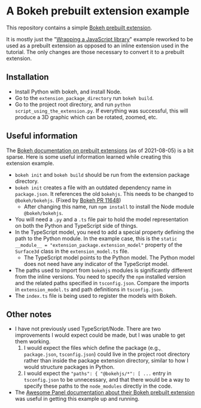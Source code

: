 # A Bokeh prebuilt extension example
This repository contains a simple [Bokeh prebuilt extension](https://docs.bokeh.org/en/latest/docs/user_guide/extensions.html#pre-built-extensions).

It is mostly just the "[Wrapping a JavaScript library](https://docs.bokeh.org/en/latest/docs/user_guide/extensions_gallery/wrapping.html#userguide-extensions-examples-wrapping)" example reworked to be used as a prebuilt extension as opposed to an inline extension used in the tutorial. The only changes are those necessary to convert it to a prebuilt extension.

## Installation

* Install Python with bokeh, and install Node.
* Go to the `extension_package_directory` run `bokeh build`.
* Go to the project root directory, and run `python script_using_the_extension.py`. If everything was successful, this will produce a 3D graphic which can be rotated, zoomed, etc.

## Useful information
The [Bokeh documentation on prebuilt extensions](https://docs.bokeh.org/en/latest/docs/user_guide/extensions.html#pre-built-extensions) (as of 2021-08-05) is a bit sparse. Here is some useful information learned while creating this extension example.

* `bokeh init` and `bokeh build` should be run from the extension package directory.
* `bokeh init` creates a file with an outdated dependency name in `package.json`. It references the old `bokehjs`. This needs to be changed to `@bokeh/bokehjs`. (Fixed by [Bokeh PR 11648](https://github.com/bokeh/bokeh/pull/11648))
  * After changing this name, run `npm install` to install the Node module `@bokeh/bokehjs`.
* You will need a `.py` and a `.ts` file pair to hold the model representation on both the Python and TypeScript side of things.
* In the TypeScript model, you need to add a special property defining the path to the Python module. In the example case, this is the `static __module__ = "extension_package.extension_model"` property of the `Surface3d` class in the `extension_model.ts` file.
  * The TypeScript model points to the Python model. The Python model does not need have any indicator of the TypeScript model.
* The paths used to import from `bokehjs` modules is significantly different from the inline versions. You need to specify the `npm` installed version and the related paths specified in `tsconfig.json`. Compare the imports in `extension_model.ts` and path definitions in `tsconfig.json`.
* The `index.ts` file is being used to register the models with Bokeh.

## Other notes
* I have not previously used TypeScript/Node. There are two improvements I would expect could be made, but I was unable to get them working.
  1. I would expect the files which define the package (e.g., `package.json`, `tsconfig.json`) could live in the project root directory rather than inside the package extension directory, similar to how I would structure packages in Python.
  2. I would expect the `"paths": { "@bokehjs/*": [ ...` entry in `tsconfig.json` to be unnecessary, and that there would be a way to specify these paths to the `node_modules` directly in the code.
* The [Awesome Panel documentation about their Bokeh prebuilt extension](https://awesome-panel.readthedocs.io/en/latest/prebuilt_bokeh_model_extensions.html) was useful in getting this example up and running.

